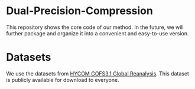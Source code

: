 # Dual-Precision-Compression
This repository shows the core code of our method. In the future, we will further package and organize it into a convenient and easy-to-use version.

# Datasets
We use the datasets from [HYCOM GOFS3.1 Global Reanalysis](https://www.hycom.org/dataserver/gofs-3pt1/reanalysis). This dataset is publicly available for download to everyone.